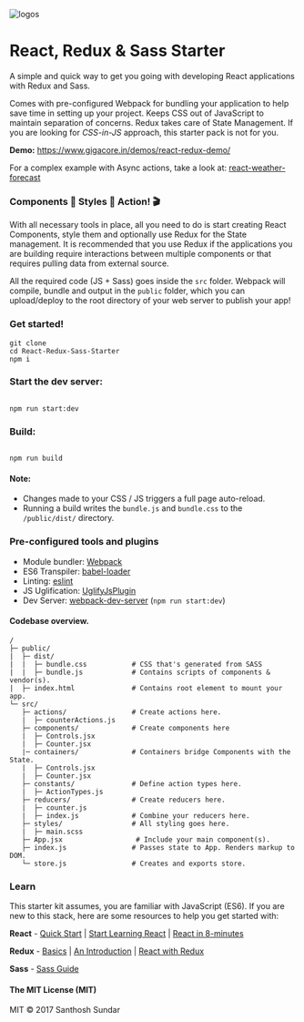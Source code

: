 ![logos](https://image.ibb.co/m8S9ew/react_redux_sass.jpg)

# React, Redux & Sass Starter
A simple and quick way to get you going with developing React applications with Redux and Sass.

Comes with pre-configured Webpack for bundling your application to help save time in setting up your project. Keeps CSS out of JavaScript to maintain separation of concerns. Redux takes care of State Management. If you are looking for _CSS-in-JS_ approach, this starter pack is not for you.

**Demo:** https://www.gigacore.in/demos/react-redux-demo/

For a complex example with Async actions, take a look at: [react-weather-forecast](https://github.com/Gigacore/react-weather-forecast)

### Components 🔩 Styles 🎨 Action! 🎬

With all necessary tools in place, all you need to do is start creating React Components, style them and optionally use Redux for the State management. It is recommended that you use Redux if the applications you are building require interactions between multiple components or that requires pulling data from external source.

All the required code (JS + Sass) goes inside the ```src``` folder. Webpack will compile, bundle and output in the ```public``` folder, which you can upload/deploy to the root directory of your web server to publish your app!

### Get started!
```
git clone
cd React-Redux-Sass-Starter
npm i
```

### Start the dev server:
```

npm run start:dev

```

### Build:
```

npm run build

```

#### Note:
* Changes made to your CSS / JS triggers a full page auto-reload.
* Running a build writes the ```bundle.js``` and ```bundle.css``` to the ```/public/dist/``` directory.

### Pre-configured tools and plugins

* Module bundler: [Webpack](https://webpack.js.org/)
* ES6 Transpiler: [babel-loader](https://github.com/babel/babel-loader)
* Linting: [eslint](https://eslint.org/)
* JS Uglification: [UglifyJsPlugin](https://webpack.js.org/plugins/uglifyjs-webpack-plugin/)
* Dev Server: [webpack-dev-server](https://github.com/webpack/webpack-dev-server) (```npm run start:dev```)

#### Codebase overview.

```
/
├─ public/
|  ├─ dist/
|  |  ├─ bundle.css           # CSS that's generated from SASS
|  |  ├─ bundle.js            # Contains scripts of components & vendor(s).
|  ├─ index.html              # Contains root element to mount your app.
└─ src/
   ├─ actions/                # Create actions here.
   |  ├─ counterActions.js
   ├─ components/             # Create components here
   |  ├─ Controls.jsx
   |  ├─ Counter.jsx
   |─ containers/             # Containers bridge Components with the State.
   |  ├─ Controls.jsx
   |  ├─ Counter.jsx
   ├─ constants/              # Define action types here.
   |  ├─ ActionTypes.js
   ├─ reducers/               # Create reducers here.
   |  ├─ counter.js
   |  ├─ index.js             # Combine your reducers here.
   ├─ styles/                 # All styling goes here.
   |  ├─ main.scss
   ├─ App.jsx                  # Include your main component(s).
   ├─ index.js                # Passes state to App. Renders markup to DOM.
   └─ store.js                # Creates and exports store.
```

### Learn

This starter kit assumes, you are familiar with JavaScript (ES6). If you are new to this stack, here are some resources to help you get started with:

**React** - [Quick Start](https://reactjs.org/docs/hello-world.html) | [Start Learning React](https://egghead.io/courses/start-learning-react) | [React in 8-minutes](https://medium.com/learning-new-stuff/learn-react-js-in-7-min-92a1ef023003)

**Redux** - [Basics](https://redux.js.org/docs/basics/) | [An Introduction](https://www.smashingmagazine.com/2016/06/an-introduction-to-redux/) | [React with Redux](https://www.youtube.com/watch?v=1w-oQ-i1XB8)

**Sass** - [Sass Guide](http://sass-lang.com/guide)

#### The MIT License (MIT)
MIT © 2017 Santhosh Sundar
